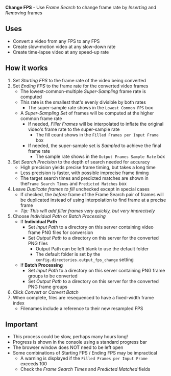 **Change FPS** - Use _Frame Search_ to change frame rate by _Inserting_ and _Removing_ frames

## Uses
- Convert a video from any FPS to any FPS
- Create slow-motion video at any slow-down rate
- Create time-lapse video at any speed-up rate

## How it works
1. Set _Starting FPS_ to the frame rate of the video being converted
1. Set _Ending FPS_ to the frame rate for the converted video frames
    - The lowest-common-multiple _Super-Sampling_ frame rate is computed
    - This rate is the smallest that's evenly divisible by both rates
        - The super-sample rate shows in the `Lowest Common FPS` box
    - A _Super-Sampling Set_ of frames will be computed at the higher common frame rate
        - If needed, _Filler Frames_ will be interpolated to inflate the original video's frame rate to the super-sample rate
            - The fill count shows in the `Filled Frames per Input Frame` box
        - If needed, the super-sample set is _Sampled_ to achieve the final frame rate
            - The sample rate shows in the `Output Frames Sample Rate` box
1. Set _Search Precision_ to the depth of search needed for accuracy
    - High precision yields precise frame timing, but takes a long time
    - Less precision is faster, with possible imprecise frame timing
    - The target search times and predicted matches are shown in the`Frame Search Times` and `Predicted Matches` box
1. Leave _Duplicate frames to fill_ unchecked except in special cases
    - If checked, the _before_ frame of the Frame Search pair of frames will be duplicated instead of using interpolation to find frame at a precise frame
    - _Tip: This will add filler frames very quickly, but very imprecisely_
1. Choose _Individual Path_ or _Batch Processing_
    - If **Individual Path**
        - Set _Input Path_ to a directory on this server containing video frame PNG files for conversion
        - Set _Output Path_ to a directory on this server for the converted PNG files
            - Output Path can be left blank to use the default folder
            - The default folder is set by the `config.directories.output_fps_change` setting
    - If **Batch Processing**
        - Set _Input Path_ to a directory on this server containing PNG frame groups to be converted
        - Set _Output Path_ to a directory on this server for the converted PNG frame groups
1. Click _Convert_ or _Convert Batch_
1. When complete, files are resequenced to have a fixed-width frame index
    - Filenames include a reference to their new resampled FPS

## Important
- This process could be slow, perhaps many hours long!
- Progress is shown in the console using a standard progress bar
- The browser window does NOT need to be left open
- Some combinations of Starting FPS / Ending FPS may be impractical
    - A warning is displayed if the `Filled Frames per Input Frame` exceeds 100
  - Check the _Frame Search Times_ and _Predicted Matched_ fields
